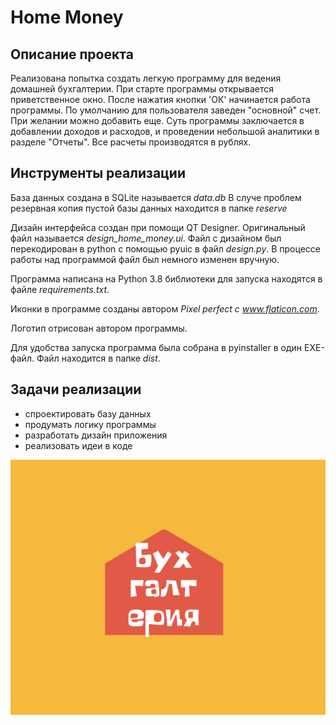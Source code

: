 # Home Money

## Описание проекта
Реализована попытка создать легкую программу для ведения домашней бухгалтерии.
При старте программы открывается приветственное окно.
После нажатия кнопки 'ОК' начинается работа программы.
По умолчанию для пользователя заведен "основной" счет. При желании можно добавить еще. 
Суть программы заключается в добавлении доходов и расходов, и проведении небольшой аналитики 
в разделе "Отчеты".
Все расчеты производятся в рублях.

## Инструменты реализации
База данных создана в SQLite называется _data.db_ 
В случе проблем резервная копия пустой базы данных находится в папке _reserve_

Дизайн интерфейса создан при помощи QT Designer. Оригинальный файл называется _design_home_money.ui_.
Файл с дизайном был перекодирован в python с помощью pyuic в файл _design.py_.
В процессе работы над программой файл был немного изменен вручную.

Программа написана на Python 3.8 библиотеки для запуска находятся в файле _requirements.txt_.

Иконки в программе созданы автором _Pixel perfect с www.flaticon.com_.

Логотип отрисован автором программы.

Для удобства запуска программа была собрана в pyinstaller в один EXE-файл. Файл находится в папке _dist_.

## Задачи реализации
* спроектировать базу данных
* продумать логику программы
* разработать дизайн приложения
* реализовать идеи в коде


![project image](image\\image1.png)
